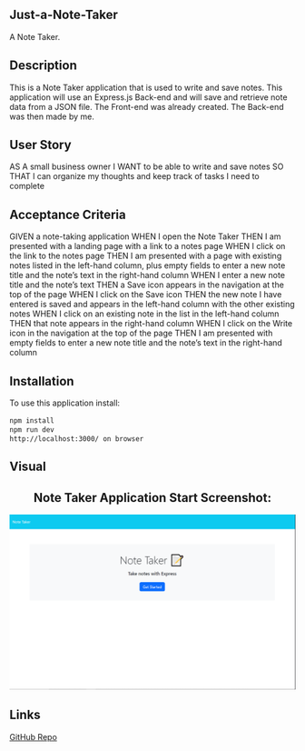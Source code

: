 ## Just-a-Note-Taker

A Note Taker.


## Description

This is a Note Taker application that is used to write and save notes. This application will use an Express.js Back-end and will save and retrieve note data from a JSON file. The Front-end was already created. The Back-end was then made by me.


## User Story

AS A small business owner
I WANT to be able to write and save notes
SO THAT I can organize my thoughts and keep track of tasks I need to complete


## Acceptance Criteria

GIVEN a note-taking application
WHEN I open the Note Taker
THEN I am presented with a landing page with a link to a notes page
WHEN I click on the link to the notes page
THEN I am presented with a page with existing notes listed in the left-hand column, plus empty fields to enter a new note title and the note’s text in the right-hand column
WHEN I enter a new note title and the note’s text
THEN a Save icon appears in the navigation at the top of the page
WHEN I click on the Save icon
THEN the new note I have entered is saved and appears in the left-hand column with the other existing notes
WHEN I click on an existing note in the list in the left-hand column
THEN that note appears in the right-hand column
WHEN I click on the Write icon in the navigation at the top of the page
THEN I am presented with empty fields to enter a new note title and the note’s text in the right-hand column


## Installation

To use this application install:
```
npm install
npm run dev
http://localhost:3000/ on browser
```


## Visual 

<h2 align="center">
Note Taker Application Start Screenshot:
</h2>

![Application Screenshot](./Assets/ss-challenge11.PNG)


## Links

[GitHub Repo](https://github.com/kitkatt17/Just-a-Note-Taker)
